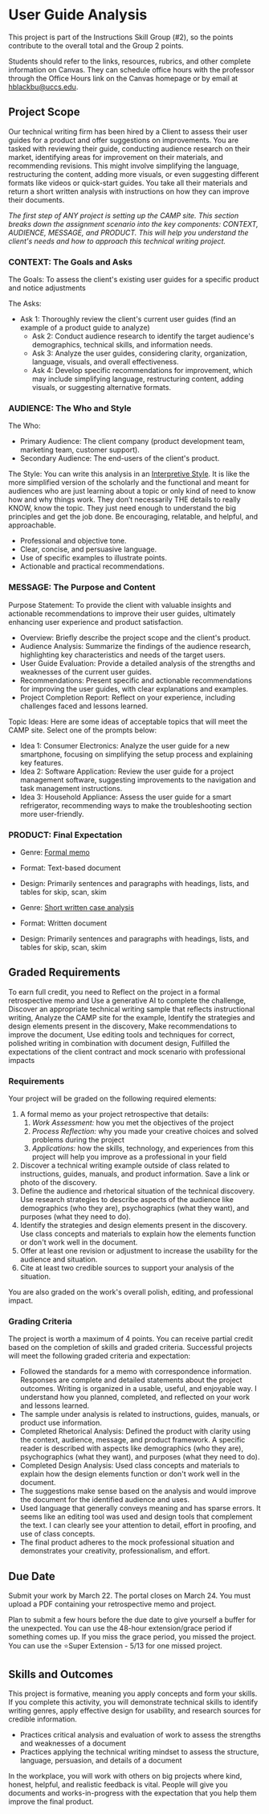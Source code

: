 # User Guide Analysis

This project is part of the Instructions Skill Group (\#2), so the points contribute to the overall total and the Group 2 points.

Students should refer to the links, resources, rubrics, and other complete information on Canvas. They can schedule office hours with the professor through the Office Hours link on the Canvas homepage or by email at hblackbu@uccs.edu. 

## Project Scope

Our technical writing firm has been hired by a Client to assess their user guides for a product and offer suggestions on improvements. You are tasked with reviewing their guide, conducting audience research on their market, identifying areas for improvement on their materials, and recommending revisions. This might involve simplifying the language, restructuring the content, adding more visuals, or even suggesting different formats like videos or quick-start guides. You take all their materials and return a short written analysis with instructions on how they can improve their documents.

*The first step of ANY project is setting up the CAMP site. This section breaks down the assignment scenario into the key components: CONTEXT, AUDIENCE, MESSAGE, and PRODUCT. This will help you understand the client's needs and how to approach this technical writing project.*

### CONTEXT: The Goals and Asks

The Goals: To assess the client's existing user guides for a specific product and notice adjustments

The Asks:

* Ask 1: Thoroughly review the client's current user guides (find an example of a product guide to analyze)  
  * Ask 2: Conduct audience research to identify the target audience's demographics, technical skills, and information needs.  
  * Ask 3: Analyze the user guides, considering clarity, organization, language, visuals, and overall effectiveness.  
  * Ask 4: Develop specific recommendations for improvement, which may include simplifying language, restructuring content, adding visuals, or suggesting alternative formats.

### AUDIENCE: The Who and Style

The Who: 

* Primary Audience: The client company (product development team, marketing team, customer support).  
* Secondary Audience: The end-users of the client's product.

The Style: You can write this analysis in an [Interpretive Style](https://pressbooks.pub/hayleyinhighered/chapter/intro-to-technical-writing/). It is like the more simplified version of the scholarly and the functional and meant for audiences who are just learning about a topic or only kind of need to know how and why things work. They don’t necessarily THE details to really KNOW, know the topic. They just need enough to understand the big principles and get the job done. Be encouraging, relatable, and helpful, and approachable.

* Professional and objective tone.  
* Clear, concise, and persuasive language.  
* Use of specific examples to illustrate points.  
* Actionable and practical recommendations.

### MESSAGE: The Purpose and Content

Purpose Statement: To provide the client with valuable insights and actionable recommendations to improve their user guides, ultimately enhancing user experience and product satisfaction.

* Overview: Briefly describe the project scope and the client's product.  
* Audience Analysis: Summarize the findings of the audience research, highlighting key characteristics and needs of the target users.  
* User Guide Evaluation: Provide a detailed analysis of the strengths and weaknesses of the current user guides.  
* Recommendations: Present specific and actionable recommendations for improving the user guides, with clear explanations and examples.  
* Project Completion Report: Reflect on your experience, including challenges faced and lessons learned.

Topic Ideas: Here are some ideas of acceptable topics that will meet the CAMP site. Select one of the prompts below:

* Idea 1: Consumer Electronics: Analyze the user guide for a new smartphone, focusing on simplifying the setup process and explaining key features.  
* Idea 2: Software Application: Review the user guide for a project management software, suggesting improvements to the navigation and task management instructions.  
* Idea 3: Household Appliance: Assess the user guide for a smart refrigerator, recommending ways to make the troubleshooting section more user-friendly.

### PRODUCT: Final Expectation

* Genre: [Formal memo](https://owl.purdue.edu/owl/subject_specific_writing/professional_technical_writing/memos/parts_of_a_memo.html)  
* Format: Text-based document  
* Design: Primarily sentences and paragraphs with headings, lists, and tables for skip, scan, skim

 

* Genre: [Short written case analysis](https://writingcenter.uagc.edu/writing-case-study-analysis)  
* Format: Written document  
* Design: Primarily sentences and paragraphs with headings, lists, and tables for skip, scan, skim

## Graded Requirements

To earn full credit, you need to Reflect on the project in a formal retrospective memo and Use a generative AI to complete the challenge, Discover an appropriate technical writing sample that reflects instructional writing, Analyze the CAMP site for the example, Identify the strategies and design elements present in the discovery, Make recommendations to improve the document, Use editing tools and techniques for correct, polished writing in combination with document design, Fulfilled the expectations of the client contract and mock scenario with professional impacts

### Requirements

Your project will be graded on the following required elements:

1. A formal memo as your project retrospective that details:  
   1. *Work Assessment:* how you met the objectives of the project  
   2. *Process Reflection:* why you made your creative choices and solved problems during the project  
   3. *Applications:* how the skills, technology, and experiences from this project will help you improve as a professional in your field  
2. Discover a technical writing example outside of class related to instructions, guides, manuals, and product information. Save a link or photo of the discovery.  
3. Define the audience and rhetorical situation of the technical discovery. Use research strategies to describe aspects of the audience like demographics (who they are), psychographics (what they want), and purposes (what they need to do).   
4. Identify the strategies and design elements present in the discovery. Use class concepts and materials to explain how the elements function or don't work well in the document.  
5. Offer at least one revision or adjustment to increase the usability for the audience and situation.  
6. Cite at least two credible sources to support your analysis of the situation.

You are also graded on the work's overall polish, editing, and professional impact.

### Grading Criteria

The project is worth a maximum of 4 points. You can receive partial credit based on the completion of skills and graded criteria. Successful projects will meet the following graded criteria and expectation:

* Followed the standards for a memo with correspondence information. Responses are complete and detailed statements about the project outcomes. Writing is organized in a usable, useful, and enjoyable way. I understand how you planned, completed, and reflected on your work and lessons learned.  
* The sample under analysis is related to instructions, guides, manuals, or product use information.  
* Completed Rhetorical Analysis: Defined the product with clarity using the context, audience, message, and product framework. A specific reader is described with aspects like demographics (who they are), psychographics (what they want), and purposes (what they need to do).  
* Completed Design Analysis: Used class concepts and materials to explain how the design elements function or don't work well in the document.  
* The suggestions make sense based on the analysis and would improve the document for the identified audience and uses.  
* Used language that generally conveys meaning and has sparse errors. It seems like an editing tool was used and design tools that complement the text. I can clearly see your attention to detail, effort in proofing, and use of class concepts.  
* The final product adheres to the mock professional situation and demonstrates your creativity, professionalism, and effort.

## Due Date

Submit your work by March 22\. The portal closes on March 24\. You must upload a PDF containing your retrospective memo and project.

Plan to submit a few hours before the due date to give yourself a buffer for the unexpected. You can use the 48-hour extension/grace period if something comes up. If you miss the grace period, you missed the project. You can use the ⭐Super Extension \- 5/13 for one missed project.

## Skills and Outcomes

This project is formative, meaning you apply concepts and form your skills. If you complete this activity, you will demonstrate technical skills to identify writing genres, apply effective design for usability, and research sources for credible information.

* Practices critical analysis and evaluation of work to assess the strengths and weaknesses of a document  
* Practices applying the technical writing mindset to assess the structure, language, persuasion, and details of a document

In the workplace, you will work with others on big projects where kind, honest, helpful, and realistic feedback is vital. People will give you documents and works-in-progress with the expectation that you help them improve the final product.

